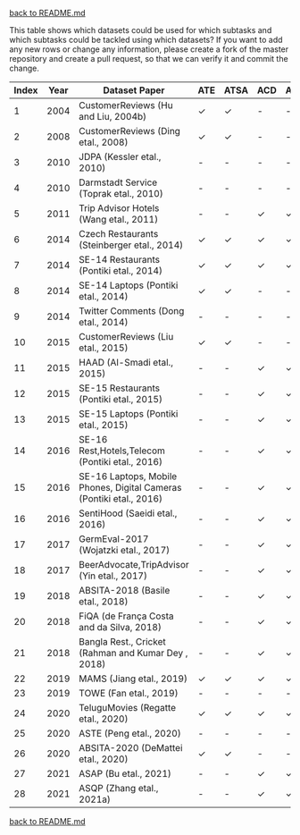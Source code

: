 [back to README.md](../README.md)


This table shows which datasets could be used for which subtasks and which subtasks could be tackled using which datasets?
If you want to add any new rows or change any information, please create a fork of the master repository and create a pull request, so that we can verify it and commit the change.


| Index | Year | Dataset Paper                                                       | ATE | ATSA | ACD | ACSA | TD | TSD | ASD | TAD | TASD | ASTE | TOWE | ASQP |
| ----- | ---- | ------------------------------------------------------------------- | --- | ---- | --- | ---- | -- | --- | --- | --- | ---- | ---- | ---- | ---- |
| 1     | 2004 | CustomerReviews (Hu and Liu, 2004b)                                 | ✓   | ✓    | \-  | \-   | \- | \-  | \-  | \-  | \-   | \-   | \-   | \-   |
| 2     | 2008 | CustomerReviews (Ding etal., 2008)                                  | ✓   | ✓    | \-  | \-   | \- | \-  | \-  | \-  | \-   | \-   | \-   | \-   |
| 3     | 2010 | JDPA (Kessler etal., 2010)                                          | \-  | \-   | \-  | \-   | ✓  | ✓   | \-  | \-  | \-   | \-   | \-   | \-   |
| 4     | 2010 | Darmstadt Service (Toprak etal., 2010)                              | \-  | \-   | \-  | \-   | ✓  | ✓   | \-  | \-  | \-   | \-   | \-   | \-   |
| 5     | 2011 | Trip Advisor Hotels (Wang etal., 2011)                              | \-  | \-   | ✓   | ✓    | \- | \-  | ✓   | \-  | \-   | \-   | \-   | \-   |
| 6     | 2014 | Czech Restaurants (Steinberger etal., 2014)                         | ✓   | ✓    | ✓   | ✓    | \- | \-  | \-  | \-  | \-   | \-   | \-   | \-   |
| 7     | 2014 | SE-14 Restaurants (Pontiki etal., 2014)                             | ✓   | ✓    | ✓   | ✓    | \- | \-  | \-  | \-  | \-   | \-   | \-   | \-   |
| 8     | 2014 | SE-14 Laptops (Pontiki etal., 2014)                                 | ✓   | ✓    | \-  | \-   | \- | \-  | \-  | \-  | \-   | \-   | \-   | \-   |
| 9     | 2014 | Twitter Comments (Dong etal., 2014)                                 | \-  | \-   | \-  | \-   | ✓  | ✓   | \-  | \-  | \-   | \-   | \-   | \-   |
| 10    | 2015 | CustomerReviews (Liu etal., 2015)                                   | ✓   | ✓    | \-  | \-   | \- | \-  | \-  | \-  | \-   | \-   | \-   | \-   |
| 11    | 2015 | HAAD (Al-Smadi etal., 2015)                                         | \-  | \-   | ✓   | ✓    | ✓  | ✓   | ✓   | \-  | ✓    | \-   | \-   | \-   |
| 12    | 2015 | SE-15 Restaurants (Pontiki etal., 2015)                             | \-  | \-   | ✓   | ✓    | ✓  | ✓   | ✓   | \-  | ✓    | \-   | \-   | \-   |
| 13    | 2015 | SE-15 Laptops (Pontiki etal., 2015)                                 | \-  | \-   | ✓   | ✓    | \- | \-  | ✓   | \-  | \-   | \-   | \-   | \-   |
| 14    | 2016 | SE-16 Rest,Hotels,Telecom (Pontiki etal., 2016)                     | \-  | \-   | ✓   | ✓    | ✓  | ✓   | ✓   | \-  | ✓    | \-   | \-   | \-   |
| 15    | 2016 | SE-16 Laptops, Mobile Phones, Digital Cameras (Pontiki etal., 2016) | \-  | \-   | ✓   | ✓    | \- | \-  | ✓   | \-  | \-   | \-   | \-   | \-   |
| 16    | 2016 | SentiHood (Saeidi etal., 2016)                                      | \-  | \-   | ✓   | ✓    | ✓  | ✓   | ✓   | \-  | ✓    | \-   | \-   | \-   |
| 17    | 2017 | GermEval-2017 (Wojatzki etal., 2017)                                | \-  | \-   | ✓   | ✓    | ✓  | ✓   | ✓   | \-  | ✓    | \-   | \-   | \-   |
| 18    | 2017 | BeerAdvocate,TripAdvisor (Yin etal., 2017)                          | \-  | \-   | ✓   | ✓    | \- | \-  | ✓   | \-  | \-   | \-   | \-   | \-   |
| 19    | 2018 | ABSITA-2018 (Basile etal., 2018)                                    | \-  | \-   | ✓   | ✓    | \- | \-  | ✓   | \-  | \-   | \-   | \-   | \-   |
| 20    | 2018 | FiQA (de França Costa and da Silva, 2018)                           | \-  | \-   | ✓   | ✓    | ✓  | ✓   | ✓   | \-  | ✓    | \-   | \-   | \-   |
| 21    | 2018 | Bangla Rest., Cricket (Rahman and Kumar Dey , 2018)                 | \-  | \-   | ✓   | ✓    | \- | \-  | ✓   | \-  | \-   | \-   | \-   | \-   |
| 22    | 2019 | MAMS (Jiang etal., 2019)                                            | ✓   | ✓    | ✓   | ✓    | \- | \-  | ✓   | \-  | \-   | \-   | \-   | \-   |
| 23    | 2019 | TOWE (Fan etal., 2019)                                              | \-  | \-   | \-  | \-   | ✓  | \-  | \-  | \-  | \-   | \-   | ✓    | \-   |
| 24    | 2020 | TeluguMovies (Regatte etal., 2020)                                  | ✓   | ✓    | ✓   | ✓    | \- | \-  | ✓   | ✓   | \-   | \-   | \-   | \-   |
| 25    | 2020 | ASTE (Peng etal., 2020)                                             | \-  | \-   | \-  | \-   | ✓  | ✓   | \-  | \-  | \-   | ✓    | ✓    | \-   |
| 26    | 2020 | ABSITA-2020 (DeMattei etal., 2020)                                  | ✓   | ✓    | \-  | \-   | \- | \-  | \-  | \-  | \-   | \-   | \-   | \-   |
| 27    | 2021 | ASAP (Bu etal., 2021)                                               | \-  | \-   | ✓   | ✓    | \- | \-  | ✓   | \-  | \-   | \-   | \-   | \-   |
| 28    | 2021 | ASQP (Zhang etal., 2021a)                                           | \-  | \-   | ✓   | ✓    | ✓  | ✓   | ✓   | ✓   | ✓    | ✓    | ✓    | ✓    |


[back to README.md](../README.md)
